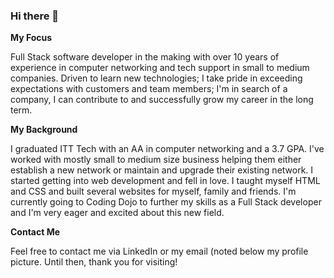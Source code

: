 ### Hi there 👋

**My Focus**

Full Stack software developer in the making with over 10 years of experience in computer networking and tech support in small to medium companies. Driven to learn new technologies; I take pride in exceeding expectations with customers and team members; I'm in search of a company, I can contribute to and successfully grow my career in the long term.

**My Background**

I graduated ITT Tech with an AA in computer networking and a 3.7 GPA. I've worked with mostly small to medium size business helping them either establish a new network or maintain and upgrade their existing network. I started getting into web development and fell in love. I taught myself HTML and CSS and built several websites for myself, family and friends. I'm currently going to Coding Dojo to further my skills as a Full Stack developer and I'm very eager and excited about this new field.

**Contact Me**

Feel free to contact me via LinkedIn or my email (noted below my profile picture. Until then, thank you for visiting!
